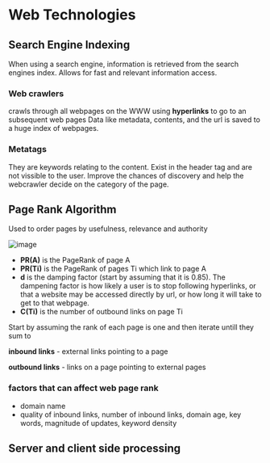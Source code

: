 # Web Technologies

## Search Engine Indexing
When using a search engine, information is retrieved from the search engines index. Allows for fast and relevant information access.

### Web crawlers
crawls through all webpages on the WWW using **hyperlinks** to go to an subsequent web pages Data like metadata, contents, and the url is saved to a huge index of webpages. 

### Metatags
They are keywords relating to the content. Exist in the header tag and are not vissible to the user. Improve the chances of discovery and help the webcrawler decide on the category of the page.

## Page Rank Algorithm
Used to order pages by usefulness, relevance and authority

![image](https://user-images.githubusercontent.com/72783315/165080503-b9be8d08-ed2f-4364-abfd-d1c424935e79.png)

- **PR(A)** is the PageRank of page A 
- **PR(Ti)** is the PageRank of pages Ti which link to page A
- **d** is the damping factor (start by assuming that it is 0.85). The dampening factor is how likely a user is to stop following hyperlinks, or that a website may be accessed directly by url, or how long it will take to get to that webpage.
- **C(Ti)** is the number of outbound links on page Ti

Start by assuming the rank of each page is one and then iterate untill they sum to 

**inbound links** - external links pointing to a page

**outbound links** - links on a page pointing to external pages

### factors that can affect web page rank
- domain name
- quality of inbound links, number of inbound links, domain age, key words, magnitude of updates, keyword density

## Server and client side processing
